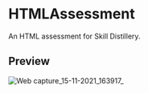# HTMLAssessment

An HTML assessment for Skill Distillery.

## Preview

![Web capture_15-11-2021_163917_](https://user-images.githubusercontent.com/3468354/141857594-c67276fb-b1d7-49be-9159-c41bde5e37dc.jpeg)
